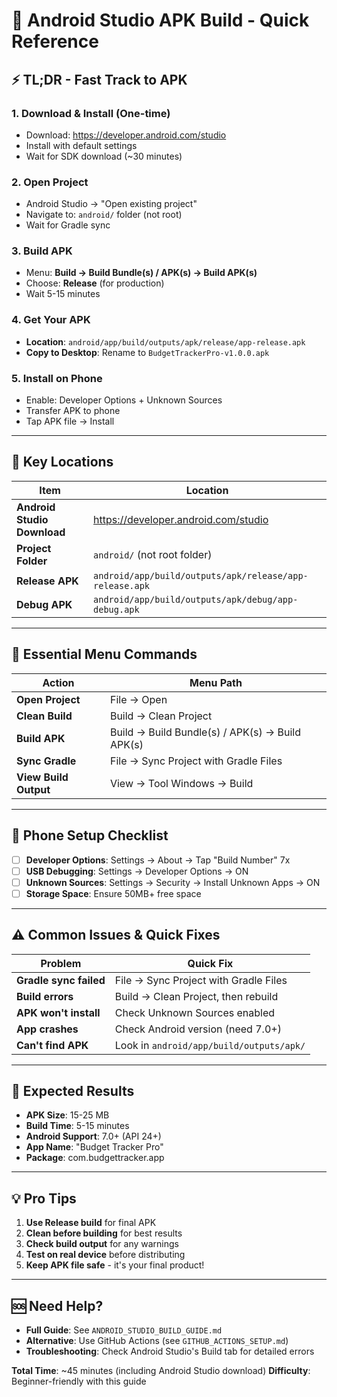 # 🚀 Android Studio APK Build - Quick Reference

## ⚡ TL;DR - Fast Track to APK

### 1. Download & Install (One-time)
- Download: https://developer.android.com/studio
- Install with default settings
- Wait for SDK download (~30 minutes)

### 2. Open Project
- Android Studio → "Open existing project"
- Navigate to: `android/` folder (not root)
- Wait for Gradle sync

### 3. Build APK
- Menu: **Build → Build Bundle(s) / APK(s) → Build APK(s)**
- Choose: **Release** (for production)
- Wait 5-15 minutes

### 4. Get Your APK
- **Location**: `android/app/build/outputs/apk/release/app-release.apk`
- **Copy to Desktop**: Rename to `BudgetTrackerPro-v1.0.0.apk`

### 5. Install on Phone
- Enable: Developer Options + Unknown Sources
- Transfer APK to phone
- Tap APK file → Install

---

## 🎯 Key Locations

| Item | Location |
|------|----------|
| **Android Studio Download** | https://developer.android.com/studio |
| **Project Folder** | `android/` (not root folder) |
| **Release APK** | `android/app/build/outputs/apk/release/app-release.apk` |
| **Debug APK** | `android/app/build/outputs/apk/debug/app-debug.apk` |

---

## 🔧 Essential Menu Commands

| Action | Menu Path |
|--------|-----------|
| **Open Project** | File → Open |
| **Clean Build** | Build → Clean Project |
| **Build APK** | Build → Build Bundle(s) / APK(s) → Build APK(s) |
| **Sync Gradle** | File → Sync Project with Gradle Files |
| **View Build Output** | View → Tool Windows → Build |

---

## 📱 Phone Setup Checklist

- [ ] **Developer Options**: Settings → About → Tap "Build Number" 7x
- [ ] **USB Debugging**: Settings → Developer Options → ON
- [ ] **Unknown Sources**: Settings → Security → Install Unknown Apps → ON
- [ ] **Storage Space**: Ensure 50MB+ free space

---

## ⚠️ Common Issues & Quick Fixes

| Problem | Quick Fix |
|---------|-----------|
| **Gradle sync failed** | File → Sync Project with Gradle Files |
| **Build errors** | Build → Clean Project, then rebuild |
| **APK won't install** | Check Unknown Sources enabled |
| **App crashes** | Check Android version (need 7.0+) |
| **Can't find APK** | Look in `android/app/build/outputs/apk/` |

---

## 🎉 Expected Results

- **APK Size**: 15-25 MB
- **Build Time**: 5-15 minutes
- **Android Support**: 7.0+ (API 24+)
- **App Name**: "Budget Tracker Pro"
- **Package**: com.budgettracker.app

---

## 💡 Pro Tips

1. **Use Release build** for final APK
2. **Clean before building** for best results
3. **Check build output** for any warnings
4. **Test on real device** before distributing
5. **Keep APK file safe** - it's your final product!

---

## 🆘 Need Help?

- **Full Guide**: See `ANDROID_STUDIO_BUILD_GUIDE.md`
- **Alternative**: Use GitHub Actions (see `GITHUB_ACTIONS_SETUP.md`)
- **Troubleshooting**: Check Android Studio's Build tab for detailed errors

**Total Time**: ~45 minutes (including Android Studio download)
**Difficulty**: Beginner-friendly with this guide
